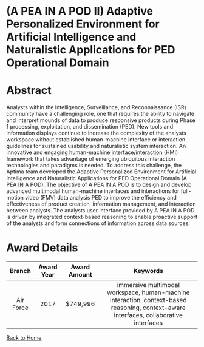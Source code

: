 
(A PEA IN A POD II) Adaptive Personalized Environment for Artificial Intelligence and Naturalistic Applications for PED Operational Domain
==========================================================================================================================================

# Abstract


Analysts within the Intelligence, Surveillance, and Reconnaissance (ISR) community have a challenging role, one that requires the ability to navigate and interpret mounds of data to produce responsive products during Phase 1 processing, exploitation, and dissemination (PED). New tools and information displays continue to increase the complexity of the analysts workspace without established human-machine interface or interaction guidelines for sustained usability and naturalistic system interaction. An innovative and engaging human-machine interface/interaction (HMI) framework that takes advantage of emerging ubiquitous interaction technologies and paradigms is needed. To address this challenge, the Aptima team developed the Adaptive Personalized Environment for Artificial Intelligence and Naturalistic Applications for PED Operational Domain (A PEA IN A POD). The objective of A PEA IN A POD is to design and develop advanced multimodal human-machine interfaces and interactions for full-motion video (FMV) data analysis PED to improve the efficiency and effectiveness of product creation, information management, and interaction between analysts. The analysts user interface provided by A PEA IN A POD is driven by integrated context-based reasoning to enable proactive support of the analysts and form connections of information across data sources.  

# Award Details

|Branch|Award Year|Award Amount|Keywords|
| :---: | :---: | :---: | :---: |
|Air Force|2017|$749,996|immersive multimodal workspace, human-machine interaction, context-based reasoning, context-aware interfaces, collaborative interfaces|
  
  


[Back to Home](https://github.com/chrischow/dod_sbir_awards#57)